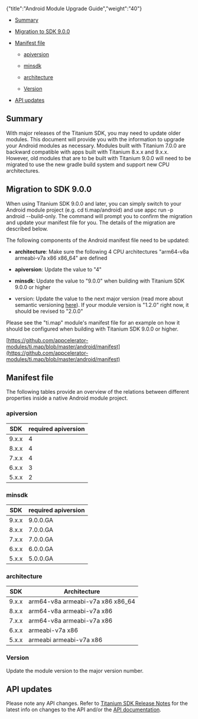 {"title":"Android Module Upgrade Guide","weight":"40"}

* [Summary](#summary)

* [Migration to SDK 9.0.0](#migration-to-sdk-9.0.0)

* [Manifest file](#manifest-file)

    * [apiversion](#apiversion)

    * [minsdk](#minsdk)

    * [architecture](#architecture)

    * [Version](#version)

* [API updates](#api-updates)

## Summary

With major releases of the Titanium SDK, you may need to update older modules. This document will provide you with the information to upgrade your Android modules as necessary. Modules built with Titanium 7.0.0 are backward compatible with apps built with Titanium 8.x.x and 9.x.x. However, old modules that are to be built with Titanium 9.0.0 will need to be migrated to use the new gradle build system and support new CPU architectures.

## Migration to SDK 9.0.0

When using Titanium SDK 9.0.0 and later, you can simply switch to your Android module project (e.g. cd ti.map/android) and use appc run -p android --build-only. The command will prompt you to confirm the migration and update your manifest file for you. The details of the migration are described below.

The following components of the Android manifest file need to be updated:

* **architecture**: Make sure the following 4 CPU architectures "arm64-v8a armeabi-v7a x86 x86\_64" are defined

* **apiversion**: Update the value to "4"

* **minsdk**: Update the value to "9.0.0" when building with Titanium SDK 9.0.0 or higher

* version: Update the value to the next major version (read more about semantic versioning [here](https://semver.org/)). If your module version is "1.2.0" right now, it should be revised to "2.0.0"

Please see the "ti.map" module's manifest file for an example on how it should be configured when building with Titanium SDK 9.0.0 or higher.

[https://github.com/appcelerator-modules/ti.map/blob/master/android/manifest](https://github.com/appcelerator-modules/ti.map/blob/master/android/manifest)

## Manifest file

The following tables provide an overview of the relations between different properties inside a native Android module project.

### apiversion

| SDK | required apiversion |
| --- | --- |
| 9.x.x | 4 |
| 8.x.x | 4 |
| 7.x.x | 4 |
| 6.x.x | 3 |
| 5.x.x | 2 |

### minsdk

| SDK | required apiversion |
| --- | --- |
| 9.x.x | 9.0.0.GA |
| 8.x.x | 7.0.0.GA |
| 7.x.x | 7.0.0.GA |
| 6.x.x | 6.0.0.GA |
| 5.x.x | 5.0.0.GA |

### architecture

| SDK | Architecture |
| --- | --- |
| 9.x.x | arm64-v8a armeabi-v7a x86 x86\_64 |
| 8.x.x | arm64-v8a armeabi-v7a x86 |
| 7.x.x | arm64-v8a armeabi-v7a x86 |
| 6.x.x | armeabi-v7a x86 |
| 5.x.x | armeabi armeabi-v7a x86 |

### Version

Update the module version to the major version number.

## API updates

Please note any API changes. Refer to [Titanium SDK Release Notes](https://wiki.appcelerator.org/display/DB/Titanium+SDK+Release+Notes) for the latest info on changes to the API and/or the [API documentation](#!/api).
